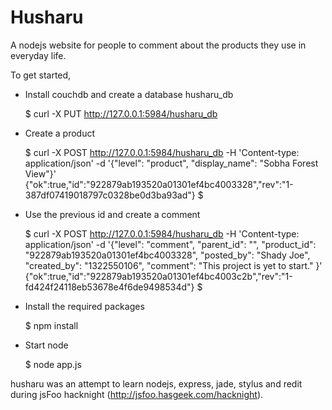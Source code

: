 Husharu
=======

A nodejs website for people to comment about the products they use
in everyday life.

To get started,

* Install couchdb and create a database husharu_db

    $ curl -X PUT http://127.0.0.1:5984/husharu_db

* Create a product 

    $ curl -X POST http://127.0.0.1:5984/husharu_db -H 'Content-type: application/json' -d '{"level": "product", "display_name": "Sobha Forest View"}'
    {"ok":true,"id":"922879ab193520a01301ef4bc4003328","rev":"1-387df07419018797c0328be0d3ba93ad"}
    $

* Use the previous id and create a comment

    $ curl -X POST http://127.0.0.1:5984/husharu_db -H 'Content-type: application/json' -d '{"level": "comment", "parent_id": "", "product_id": "922879ab193520a01301ef4bc4003328", "posted_by": "Shady Joe", "created_by": "1322550106", "comment": "This project is yet to start." }'
    {"ok":true,"id":"922879ab193520a01301ef4bc4003c2b","rev":"1-fd424f24118eb53678e4f6de9498534d"}
    $

* Install the required packages

    $ npm install

* Start node   

    $ node app.js

husharu was an attempt to learn nodejs, express, jade, stylus and redit
during jsFoo hacknight (http://jsfoo.hasgeek.com/hacknight).
